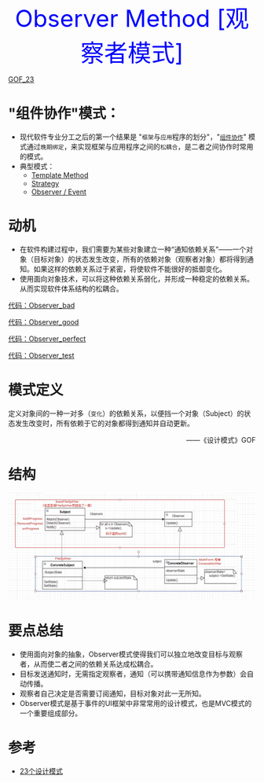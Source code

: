 <center><font size=10 color="blue"> Observer Method [观察者模式] </font></center>

[GOF_23](../DesignPatterns.md)

# "组件协作"模式：

* 现代软件专业分工之后的第一个结果是 "`框架`与`应用`程序的划分"，"<u>`组件协作`</u>" 模式通过`晚期绑定`，来实现框架与应用程序之间的`松耦合`，是二者之间协作时常用的模式。
* 典型模式：
  * [Template Method](./TemplateMethod.md)
  * [Strategy](./Strategy.md)
  * [Observer / Event](./Observer.md)

# 动机

*  在软件构建过程中，我们需要为某些对象建立一种“通知依赖关系”——一个对象（目标对象）的状态发生改变，所有的依赖对象（观察者对象）都将得到通知。如果这样的依赖关系过于紧密，将使软件不能很好的抵御变化。
* 使用面向对象技术，可以将这种依赖关系弱化，并形成一种稳定的依赖关系。从而实现软件体系结构的松耦合。

[代码：Observer_bad ](../example/go/behavioral/Observer/bad/observer_bad.go)

[代码：Observer_good](../example/go/behavioral/Observer/good/observer_good.go)

[代码：Observer_perfect](../example/go/behavioral/Observer/perfect/observer_perfect.go)

[代码：Observer_test](../example/go/behavioral/Observer/observer_test.go)

# 模式定义

定义对象间的一种一对多（`变化`）的依赖关系，以便挡一个对象（Subject）的状态发生改变时，所有依赖于它的对象都得到通知并自动更新。

<p align="right">——《设计模式》GOF</p>

# 结构

![observer](./images/Observer/observer.jpg)

# 要点总结

* 使用面向对象的抽象，Observer模式使得我们可以独立地改变目标与观察者，从而使二者之间的依赖关系达成松耦合。
* 目标发送通知时，无需指定观察者，通知（可以携带通知信息作为参数）会自动传播。
* 观察者自己决定是否需要订阅通知，目标对象对此一无所知。
* Observer模式是基于事件的UI框架中非常常用的设计模式，也是MVC模式的一个重要组成部分。

# 参考

* [23个设计模式](https://www.bilibili.com/video/BV1kW411P7KS?p=9&spm_id_from=pageDriver)

